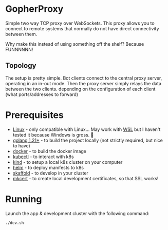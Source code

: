 # GopherProxy 

Simple two way TCP proxy over WebSockets. This proxy allows you 
to connect to remote systems that normally do not have direct connectivity between them. 

Why make this instead of using something off the shelf?
Because FUNNNNNN!

## Topology
The setup is pretty simple. Bot clients connect to 
the central proxy server, operating in an in-out mode. 
Then the proxy server simply relays the data between the two clients.
depending on the configuration of each client (what ports/addresses to forward)

# Prerequisites 
- [Linux](https://www.linux.org/) - only compatible with Linux... May work with [WSL](https://learn.microsoft.com/en-us/windows/wsl/install) but I haven't tested it because Windows is gross. :poop:
- [golang 1.21+](https://golang.org/doc/install) - to build the project locally (not strictly required, but nice to have)
- [docker](https://docs.docker.com/get-docker/) - to build the docker image
- [kubectl](https://kubernetes.io/docs/tasks/tools/install-kubectl-linux/) - to interact with k8s
- [kind](https://kind.sigs.k8s.io/docs/user/quick-start/) - to setup a local k8s cluster on your computer
- [helm](https://helm.sh/docs/intro/install/) - to deploy manifests to k8s
- [skaffold](https://skaffold.dev/docs/install/) - to develop in your cluster 
- [mkcert](https://github.com/FiloSottile/mkcert) - to create local development certificates, so that SSL works!

# Running
Launch the app & development cluster with the following command:

```bash
./dev.sh
```

